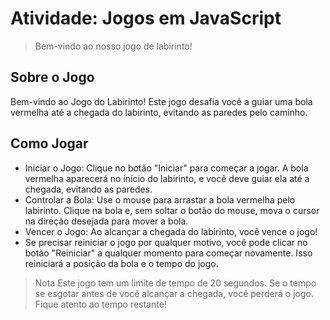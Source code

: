 # Atividade: Jogos em JavaScript

> Bem-vindo ao nosso jogo de labirinto!

## Sobre o Jogo

Bem-vindo ao Jogo do Labirinto! Este jogo desafia você a guiar uma bola vermelha até a chegada do labirinto, evitando as paredes pelo caminho.

## Como Jogar

- Iniciar o Jogo: Clique no botão "Iniciar" para começar a jogar. A bola vermelha aparecerá no início do labirinto, e você deve guiar ela até a chegada, evitando as paredes.
- Controlar a Bola: Use o mouse para arrastar a bola vermelha pelo labirinto. Clique na bola e, sem soltar o botão do mouse, mova o cursor na direção desejada para mover a bola.
- Vencer o Jogo: Ao alcançar a chegada do labirinto, você vence o jogo! 
- Se precisar reiniciar o jogo por qualquer motivo, você pode clicar no botão "Reiniciar" a qualquer momento para começar novamente. Isso reiniciará a posição da bola e o tempo do jogo.

> Nota
> Este jogo tem um limite de tempo de 20 segundos. Se o tempo se esgotar antes de você alcançar a chegada, você perderá o jogo. Fique atento ao tempo restante!